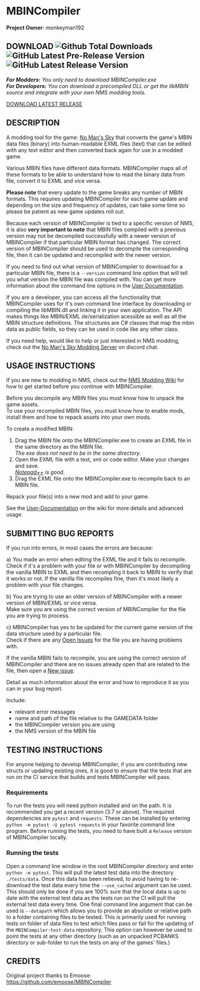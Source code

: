 # MBINCompiler
**Project Owner**: monkeyman192

## DOWNLOAD ![Github Total Downloads](https://img.shields.io/github/downloads-pre/monkeyman192/MBINCompiler/total.svg) ![GitHub Latest Pre-Release Version](https://img.shields.io/github/release/monkeyman192/MBINCompiler/all.svg) ![GitHub Latest Release Version](https://img.shields.io/github/release/monkeyman192/MBINCompiler.svg)

_**For Modders:** You only need to download MBINCompiler.exe_  
_**For Developers:** You can download a precompiled DLL or get the libMBIN source and integrate with your own NMS modding tools._

[DOWNLOAD LATEST RELEASE](../../releases)  


## DESCRIPTION
A modding tool for the game: [No Man's Sky](https://www.nomanssky.com/) that converts the game's MBIN data files (binary) into human-readable EXML files (text) that can be edited with any text editor and then converted back again for use in a modded game.

Various MBIN files have different data formats. MBINCompiler maps all of these formats to be able to understand how to read the binary data from file, convert it to EXML and vice versa.

**Please note** that every update to the game breaks any number of MBIN formats. This requires updating MBINCompiler for each game update and depending on the size and frequency of updates, can take some time so please be patient as new game updates roll out.

Because each version of MBINCompiler is tied to a specific version of NMS, it is also **very important to note** that MBIN files
compiled with a previous version may not be decompiled successfully with a newer version of MBINCompiler if that particular MBIN format has changed. The correct version of MBINCompiler should be used to decompile the corresponding file, then it can be updated and recompiled with the newer version.

If you need to find out what version of MBINCompiler to download for a particular MBIN file, there is a `--version` command line option that will tell you what version the MBIN file was compiled with. You can get more information about the command line options in the [User Documentation](https://github.com/monkeyman192/MBINCompiler/wiki/User-Documentation).

If you are a developer, you can access all the functionality that MBINCompiler uses for it's own command line interface by downloading or compiling the libMBIN.dll and linking it in your own application. The API makes things like MBIN/EXML de/serialization acessible as well as all the MBIN structure definitions. The structures are C# classes that map the mbin data as public fields, so they can be used in code like any other class.

If you need help, would like to help or just interested in NMS modding, check out the [No Man's Sky Modding Server](https://discordapp.com/invite/3Ytkxss) on discord chat.


## USAGE INSTRUCTIONS

If you are new to modding in NMS, check out the [NMS Modding Wiki](https://nmsmodding.wikia.com/wiki/No_Man%27s_Sky_Modding_Wiki) for how to get started before you continue with MBINCompiler.  

Before you decompile any MBIN files you must know how to unpack the game assets.  
To use your recompiled MBIN files, you must know how to enable mods, install them and how to repack assets into your own mods.

To create a modified MBIN:  
1) Drag the MBIN file onto the MBINCompiler.exe to create an EXML file in the same directory as the MBIN file.  
_The exe does not need to be in the same directory._
2) Open the EXML file with a text, xml or code editor. Make your changes and save.  
_[Notepad++](https://notepad-plus-plus.org/) is good._
3) Drag the EXML file onto the MBINCompiler.exe to recompile back to an MBIN file.

Repack your file(s) into a new mod and add to your game.

See the [User-Documentation](../../wiki/User-Documentation) on the wiki for more details and advanced usage.

## SUBMITTING BUG REPORTS

If you run into errors, in most cases the errors are because:

a) You made an error when editing the EXML file and it fails to recompile.
Check if it's a problem with your file or with MBINCompiler by decompiling the vanilla MBIN to EXML and then recompling it back to MBIN to verify that it works or not. If the vanilla file recompiles fine, then it's most likely a problem with your file changes.

b) You are trying to use an older version of MBINCompiler with a newer version of MBIN/EXML or vice versa.  
Make sure you are using the correct version of MBINCompiler for the file you are trying to process.

c) MBINCompiler has yes to be updated for the current game version of the data structure used by a particular file.  
Check if there are any [Open Issues](../../issues) for the file you are having problems with.

If the vanilla MBIN fails to recompile, you are using the correct version of MBINCompiler and there are no issues already open that are related to the file, then open a [New issue](../../issues/new).

Detail as much information about the error and how to reproduce it as you can in your bug report.

Include:
- relevant error messages
- name and path of the file relative to the GAMEDATA folder
- the MBINCompiler version you are using
- the NMS version of the MBIN file

## TESTING INSTRUCTIONS

For anyone helping to develop MBINCompiler, if you are contributing new structs or updating existing ones, it is good to ensure that the tests that are run on the CI service that builds and tests MBINCompiler will pass.

### Requirements

To run the tests you will need python installed and on the path. It is recommended you get a recent version (3.7 or above).
The required dependencies are `pytest` and `requests`. These can be installed by entering `python -m pytest -U pytest requests` in your favorite command line program.
Before running the tests, you need to have built a `Release` version of MBINCompiler locally.

### Running the tests

Open a command line window in the root MBINCompiler directory and enter `python -m pytest`.
This will pull the latest test data into the directory `./tests/data`.
Once this data has been retieved, to avoid having to re-download the test data every time the `--use_cached` argument can be used.
This should only be done if you are 100% sure that the local data is up to date with the external test data as the tests run on the CI will pull the external test data every time.
One final command line argument that can be used is `--datapath` which allows you to provide an absolute or relative path to a folder containing files to be tested. This is primarily used for running tests on folder of data files to test which files pass or fail for the updating of the `MBINCompiler-test-data` repository. This option can however be used to point the tests at any other directory (such as an unpacked PCBANKS directory or sub-folder to run the tests on any of the games' files.)

## CREDITS
Original project thanks to Emoose: https://github.com/emoose/MBINCompiler
